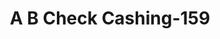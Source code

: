 ---
f_zip-code: 21225
f_state-code: MD
title: A B Check Cashing-159
f_phone: 410-789-7201
f_city-only: Brooklyn
f_address: 5106 Ritchie Highway Brooklyn
f_location-unique-id: '159'
slug: a-b-check-cashing-159
updated-on: '2024-05-30T13:46:58.046Z'
created-on: '2024-05-30T13:36:59.803Z'
published-on: '2024-05-30T13:54:32.469Z'
f_city-state: cms/city/brooklyn-md.md
f_company: cms/company/a-b-check-cashing.md
f_state: cms/state/maryland.md
layout: '[payday-loan].html'
tags: payday-loan
---